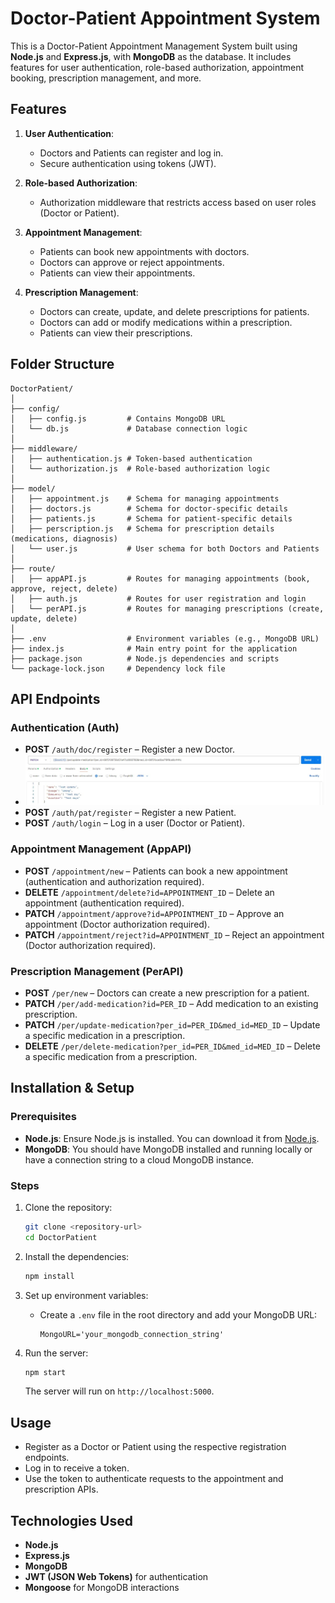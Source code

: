 # Doctor-Patient Appointment System

This is a Doctor-Patient Appointment Management System built using **Node.js** and **Express.js**, with **MongoDB** as the database. It includes features for user authentication, role-based authorization, appointment booking, prescription management, and more.

## Features

1. **User Authentication**:
   - Doctors and Patients can register and log in.
   - Secure authentication using tokens (JWT).
   
2. **Role-based Authorization**:
   - Authorization middleware that restricts access based on user roles (Doctor or Patient).

3. **Appointment Management**:
   - Patients can book new appointments with doctors.
   - Doctors can approve or reject appointments.
   - Patients can view their appointments.
   
4. **Prescription Management**:
   - Doctors can create, update, and delete prescriptions for patients.
   - Doctors can add or modify medications within a prescription.
   - Patients can view their prescriptions.

## Folder Structure

```
DoctorPatient/
│
├── config/
│   ├── config.js         # Contains MongoDB URL
│   └── db.js             # Database connection logic
│
├── middleware/
│   ├── authentication.js # Token-based authentication
│   └── authorization.js  # Role-based authorization logic
│
├── model/
│   ├── appointment.js    # Schema for managing appointments
│   ├── doctors.js        # Schema for doctor-specific details
│   ├── patients.js       # Schema for patient-specific details
│   ├── perscription.js   # Schema for prescription details (medications, diagnosis)
│   └── user.js           # User schema for both Doctors and Patients
│
├── route/
│   ├── appAPI.js         # Routes for managing appointments (book, approve, reject, delete)
│   ├── auth.js           # Routes for user registration and login
│   └── perAPI.js         # Routes for managing prescriptions (create, update, delete)
│
├── .env                  # Environment variables (e.g., MongoDB URL)
├── index.js              # Main entry point for the application
├── package.json          # Node.js dependencies and scripts
└── package-lock.json     # Dependency lock file
```

## API Endpoints

### Authentication (Auth)

- **POST** `/auth/doc/register` – Register a new Doctor.
- ![Register Doctor](https://github.com/amjadkhanniazi/doctorpatient/blob/add-screenshots-folder/updateMedication.jpg?raw=true)
- **POST** `/auth/pat/register` – Register a new Patient.
- **POST** `/auth/login` – Log in a user (Doctor or Patient).

### Appointment Management (AppAPI)

- **POST** `/appointment/new` – Patients can book a new appointment (authentication and authorization required).
- **DELETE** `/appointment/delete?id=APPOINTMENT_ID` – Delete an appointment (authentication required).
- **PATCH** `/appointment/approve?id=APPOINTMENT_ID` – Approve an appointment (Doctor authorization required).
- **PATCH** `/appointment/reject?id=APPOINTMENT_ID` – Reject an appointment (Doctor authorization required).

### Prescription Management (PerAPI)

- **POST** `/per/new` – Doctors can create a new prescription for a patient.
- **PATCH** `/per/add-medication?id=PER_ID` – Add medication to an existing prescription.
- **PATCH** `/per/update-medication?per_id=PER_ID&med_id=MED_ID` – Update a specific medication in a prescription.
- **DELETE** `/per/delete-medication?per_id=PER_ID&med_id=MED_ID` – Delete a specific medication from a prescription.

## Installation & Setup

### Prerequisites

- **Node.js**: Ensure Node.js is installed. You can download it from [Node.js](https://nodejs.org/).
- **MongoDB**: You should have MongoDB installed and running locally or have a connection string to a cloud MongoDB instance.

### Steps

1. Clone the repository:
    ```bash
    git clone <repository-url>
    cd DoctorPatient
    ```

2. Install the dependencies:
    ```bash
    npm install
    ```

3. Set up environment variables:
    - Create a `.env` file in the root directory and add your MongoDB URL:
      ```
      MongoURL='your_mongodb_connection_string'
      ```

4. Run the server:
    ```bash
    npm start
    ```

   The server will run on `http://localhost:5000`.

## Usage

- Register as a Doctor or Patient using the respective registration endpoints.
- Log in to receive a token.
- Use the token to authenticate requests to the appointment and prescription APIs.

## Technologies Used

- **Node.js**
- **Express.js**
- **MongoDB**
- **JWT (JSON Web Tokens)** for authentication
- **Mongoose** for MongoDB interactions
